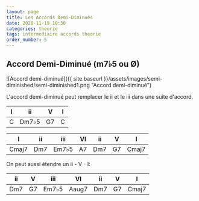 ```yaml
---
layout: page
title: Les Accords Demi-Diminués
date: 2020-11-19 10:30
categories: theorie
tags: intermediaire accords theorie
order_number: 5
---
```


## Accord Demi-Diminué (m7♭5 ou Ø)

![Accord demi-diminué]({{ site.baseurl }}/assets/images/semi-diminished/semi-diminished1.png "Accord demi-diminué")

L'accord demi-diminué peut remplacer le ii et le iii dans une suite d'accord.

| I  |   ii  |  V | I |
|----|-------|----|---|
| C  | Dm7♭5 | G7 | C |

|   I   |  ii |  iii  | VI | ii  | V  |   I   |
|-------|-----|-------|----|-----|----|-------|
| Cmaj7 | Dm7 | Em7♭5 | A7 | Dm7 | G7 | Cmaj7 |

On peut aussi étendre un ii - V - I:

|  ii |  V |  iii  |   VI  | ii  | V  |   I   |
|-----|----|-------|-------|-----|----|-------|
| Dm7 | G7 | Em7♭5 | Aaug7 | Dm7 | G7 | Cmaj7 |